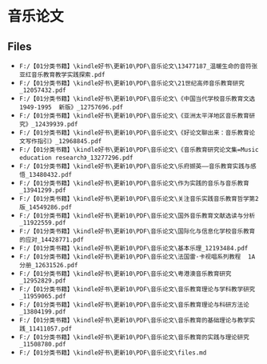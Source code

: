 # 音乐论文

## Files

- `F:/【01分类书籍】\kindle好书\更新10\PDF\音乐论文\13477187_温暖生命的音符张亚红音乐教育教学实践探索.pdf`
- `F:/【01分类书籍】\kindle好书\更新10\PDF\音乐论文\21世纪高师音乐教育研究_12057432.pdf`
- `F:/【01分类书籍】\kindle好书\更新10\PDF\音乐论文\《中国当代学校音乐教育文选  1949-1995  新版》_12757696.pdf`
- `F:/【01分类书籍】\kindle好书\更新10\PDF\音乐论文\《亚洲太平洋地区音乐教育研究》_12439939.pdf`
- `F:/【01分类书籍】\kindle好书\更新10\PDF\音乐论文\《好论文聊出来：音乐教育论文写作指引》_12968845.pdf`
- `F:/【01分类书籍】\kindle好书\更新10\PDF\音乐论文\《音乐教育研究论文集=Music education research》_13277296.pdf`
- `F:/【01分类书籍】\kindle好书\更新10\PDF\音乐论文\乐府撷英——音乐教育实践与感悟_13480432.pdf`
- `F:/【01分类书籍】\kindle好书\更新10\PDF\音乐论文\作为实践的音乐与音乐教育_13941299.pdf`
- `F:/【01分类书籍】\kindle好书\更新10\PDF\音乐论文\关注音乐实践音乐教育哲学第2版_14549286.pdf`
- `F:/【01分类书籍】\kindle好书\更新10\PDF\音乐论文\国外音乐教育文献选读与分析_11922559.pdf`
- `F:/【01分类书籍】\kindle好书\更新10\PDF\音乐论文\国际化与信息化学校音乐教育的应对_14428771.pdf`
- `F:/【01分类书籍】\kindle好书\更新10\PDF\音乐论文\基本乐理_12193484.pdf`
- `F:/【01分类书籍】\kindle好书\更新10\PDF\音乐论文\法国雷·卡视唱系列教程  1A分册_12631526.pdf`
- `F:/【01分类书籍】\kindle好书\更新10\PDF\音乐论文\粤港澳音乐教育研究_12952829.pdf`
- `F:/【01分类书籍】\kindle好书\更新10\PDF\音乐论文\音乐教育理论与学科教学研究_11959065.pdf`
- `F:/【01分类书籍】\kindle好书\更新10\PDF\音乐论文\音乐教育理论与科研方法论_13804199.pdf`
- `F:/【01分类书籍】\kindle好书\更新10\PDF\音乐论文\音乐教育的基础理论与教学实践_11411057.pdf`
- `F:/【01分类书籍】\kindle好书\更新10\PDF\音乐论文\音乐教育的实践与理论研究_11508780.pdf`
- `F:/【01分类书籍】\kindle好书\更新10\PDF\音乐论文\files.md`
